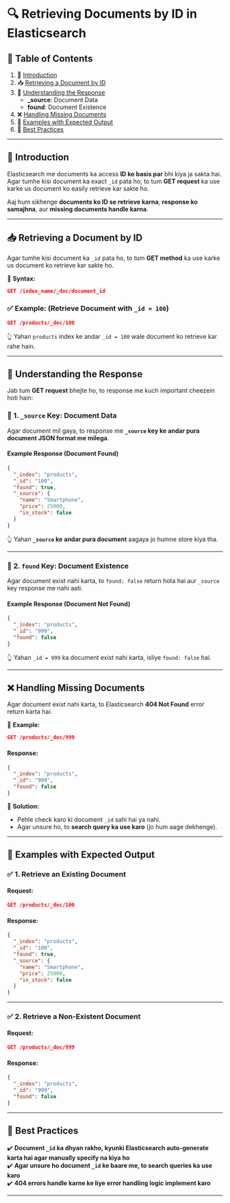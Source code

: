 # 🔍 Retrieving Documents by ID in Elasticsearch  

## 📌 **Table of Contents**  

1. 🔹 [Introduction](#introduction)  
2. 📥 [Retrieving a Document by ID](#retrieving-a-document-by-id)  
3. 🔄 [Understanding the Response](#understanding-the-response)  
   - **_source**: Document Data  
   - **found**: Document Existence  
4. ❌ [Handling Missing Documents](#handling-missing-documents)  
5. 📝 [Examples with Expected Output](#examples-with-expected-output)  
6. 🎯 [Best Practices](#best-practices)  

---

## 🔹 **Introduction**  
Elasticsearch me documents ka access **ID ke basis par** bhi kiya ja sakta hai. Agar tumhe kisi document ka exact `_id` pata ho, to tum **GET request** ka use karke us document ko easily retrieve kar sakte ho.  

Aaj hum sikhenge **documents ko ID se retrieve karna**, **response ko samajhna**, aur **missing documents handle karna**.  

---

## 📥 **Retrieving a Document by ID**  

Agar tumhe kisi document ka `_id` pata ho, to tum **GET method** ka use karke us document ko retrieve kar sakte ho.  

🔹 **Syntax:**  
```json
GET /index_name/_doc/document_id
```

### ✅ **Example:** (Retrieve Document with `_id = 100`)  
```json
GET /products/_doc/100
```
👆 Yahan `products` index ke andar `_id = 100` wale document ko retrieve kar rahe hain.  

---

## 🔄 **Understanding the Response**  

Jab tum **GET request** bhejte ho, to response me kuch important cheezein hoti hain:  

### 🔹 **1. `_source` Key: Document Data**  
Agar document mil gaya, to response me **`_source` key ke andar pura document JSON format me milega**.  

#### **Example Response (Document Found)**  
```json
{
  "_index": "products",
  "_id": "100",
  "found": true,
  "_source": {
    "name": "Smartphone",
    "price": 25000,
    "in_stock": false
  }
}
```
👆 Yahan **`_source` ke andar pura document** aagaya jo humne store kiya tha.  

---

### 🔹 **2. `found` Key: Document Existence**  
Agar document exist nahi karta, to `found: false` return hota hai aur `_source` key response me nahi aati.  

#### **Example Response (Document Not Found)**  
```json
{
  "_index": "products",
  "_id": "999",
  "found": false
}
```
👆 Yahan `_id = 999` ka document exist nahi karta, isliye `found: false` hai.  

---

## ❌ **Handling Missing Documents**  

Agar document exist nahi karta, to Elasticsearch **404 Not Found** error return karta hai.  

🔹 **Example:**  
```json
GET /products/_doc/999
```
#### **Response:**
```json
{
  "_index": "products",
  "_id": "999",
  "found": false
}
```
📝 **Solution:**  
- Pehle check karo ki document `_id` sahi hai ya nahi.  
- Agar unsure ho, to **search query ka use karo** (jo hum aage dekhenge).  

---

## 📝 **Examples with Expected Output**  

### ✅ **1. Retrieve an Existing Document**  
#### **Request:**
```json
GET /products/_doc/100
```
#### **Response:**
```json
{
  "_index": "products",
  "_id": "100",
  "found": true,
  "_source": {
    "name": "Smartphone",
    "price": 25000,
    "in_stock": false
  }
}
```

---

### ✅ **2. Retrieve a Non-Existent Document**  
#### **Request:**
```json
GET /products/_doc/999
```
#### **Response:**
```json
{
  "_index": "products",
  "_id": "999",
  "found": false
}
```

---

## 🎯 **Best Practices**  

✔️ **Document `_id` ka dhyan rakho, kyunki Elasticsearch auto-generate karta hai agar manually specify na kiya ho**  
✔️ **Agar unsure ho document `_id` ke baare me, to search queries ka use karo**  
✔️ **404 errors handle karne ke liye error handling logic implement karo**  

---

